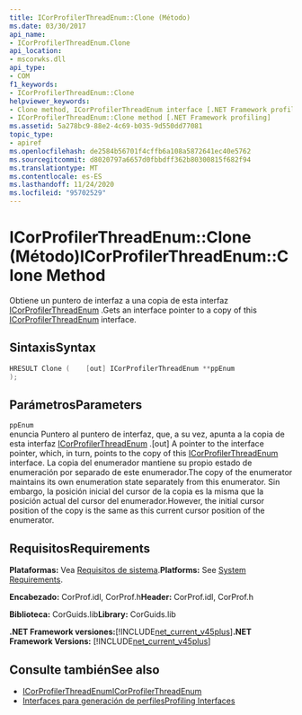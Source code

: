 ```yaml
---
title: ICorProfilerThreadEnum::Clone (Método)
ms.date: 03/30/2017
api_name:
- ICorProfilerThreadEnum.Clone
api_location:
- mscorwks.dll
api_type:
- COM
f1_keywords:
- ICorProfilerThreadEnum::Clone
helpviewer_keywords:
- Clone method, ICorProfilerThreadEnum interface [.NET Framework profiling]
- ICorProfilerThreadEnum::Clone method [.NET Framework profiling]
ms.assetid: 5a278bc9-88e2-4c69-b035-9d550dd77081
topic_type:
- apiref
ms.openlocfilehash: de2584b56701f4cffb6a108a5872641ec40e5762
ms.sourcegitcommit: d8020797a6657d0fbbdff362b80300815f682f94
ms.translationtype: MT
ms.contentlocale: es-ES
ms.lasthandoff: 11/24/2020
ms.locfileid: "95702529"
---
```

# <a name="icorprofilerthreadenumclone-method"></a><span data-ttu-id="ae2be-102">ICorProfilerThreadEnum::Clone (Método)</span><span class="sxs-lookup"><span data-stu-id="ae2be-102">ICorProfilerThreadEnum::Clone Method</span></span>

<span data-ttu-id="ae2be-103">Obtiene un puntero de interfaz a una copia de esta interfaz [ICorProfilerThreadEnum](icorprofilerthreadenum-interface.md) .</span><span class="sxs-lookup"><span data-stu-id="ae2be-103">Gets an interface pointer to a copy of this [ICorProfilerThreadEnum](icorprofilerthreadenum-interface.md) interface.</span></span>  
  
## <a name="syntax"></a><span data-ttu-id="ae2be-104">Sintaxis</span><span class="sxs-lookup"><span data-stu-id="ae2be-104">Syntax</span></span>  
  
```cpp  
HRESULT Clone (    [out] ICorProfilerThreadEnum **ppEnum  
);  
```  
  
## <a name="parameters"></a><span data-ttu-id="ae2be-105">Parámetros</span><span class="sxs-lookup"><span data-stu-id="ae2be-105">Parameters</span></span>  

 `ppEnum`  
 <span data-ttu-id="ae2be-106">enuncia Puntero al puntero de interfaz, que, a su vez, apunta a la copia de esta interfaz [ICorProfilerThreadEnum](icorprofilerthreadenum-interface.md) .</span><span class="sxs-lookup"><span data-stu-id="ae2be-106">[out] A pointer to the interface pointer, which, in turn, points to the copy of this [ICorProfilerThreadEnum](icorprofilerthreadenum-interface.md) interface.</span></span> <span data-ttu-id="ae2be-107">La copia del enumerador mantiene su propio estado de enumeración por separado de este enumerador.</span><span class="sxs-lookup"><span data-stu-id="ae2be-107">The copy of the enumerator maintains its own enumeration state separately from this enumerator.</span></span> <span data-ttu-id="ae2be-108">Sin embargo, la posición inicial del cursor de la copia es la misma que la posición actual del cursor del enumerador.</span><span class="sxs-lookup"><span data-stu-id="ae2be-108">However, the initial cursor position of the copy is the same as this current cursor position of the enumerator.</span></span>  
  
## <a name="requirements"></a><span data-ttu-id="ae2be-109">Requisitos</span><span class="sxs-lookup"><span data-stu-id="ae2be-109">Requirements</span></span>  

 <span data-ttu-id="ae2be-110">**Plataformas:** Vea [Requisitos de sistema](../../get-started/system-requirements.md).</span><span class="sxs-lookup"><span data-stu-id="ae2be-110">**Platforms:** See [System Requirements](../../get-started/system-requirements.md).</span></span>  
  
 <span data-ttu-id="ae2be-111">**Encabezado:** CorProf.idl, CorProf.h</span><span class="sxs-lookup"><span data-stu-id="ae2be-111">**Header:** CorProf.idl, CorProf.h</span></span>  
  
 <span data-ttu-id="ae2be-112">**Biblioteca:** CorGuids.lib</span><span class="sxs-lookup"><span data-stu-id="ae2be-112">**Library:** CorGuids.lib</span></span>  
  
 <span data-ttu-id="ae2be-113">**.NET Framework versiones:**[!INCLUDE[net_current_v45plus](../../../../includes/net-current-v45plus-md.md)]</span><span class="sxs-lookup"><span data-stu-id="ae2be-113">**.NET Framework Versions:** [!INCLUDE[net_current_v45plus](../../../../includes/net-current-v45plus-md.md)]</span></span>  
  
## <a name="see-also"></a><span data-ttu-id="ae2be-114">Consulte también</span><span class="sxs-lookup"><span data-stu-id="ae2be-114">See also</span></span>

- [<span data-ttu-id="ae2be-115">ICorProfilerThreadEnum</span><span class="sxs-lookup"><span data-stu-id="ae2be-115">ICorProfilerThreadEnum</span></span>](icorprofilerthreadenum-interface.md)
- [<span data-ttu-id="ae2be-116">Interfaces para generación de perfiles</span><span class="sxs-lookup"><span data-stu-id="ae2be-116">Profiling Interfaces</span></span>](profiling-interfaces.md)
